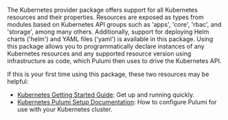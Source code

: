The Kubernetes provider package offers support for all Kubernetes resources and their properties.
Resources are exposed as types from modules based on Kubernetes API groups such as 'apps', 'core',
'rbac', and 'storage', among many others. Additionally, support for deploying Helm charts ('helm')
and YAML files ('yaml') is available in this package. Using this package allows you to
programmatically declare instances of any Kubernetes resources and any supported resource version
using infrastructure as code, which Pulumi then uses to drive the Kubernetes API.

If this is your first time using this package, these two resources may be helpful:

* [Kubernetes Getting Started Guide](https://www.khulnasoft.com/docs/quickstart/kubernetes/): Get up and running quickly.
* [Kubernetes Pulumi Setup Documentation](https://www.khulnasoft.com/docs/quickstart/kubernetes/configure/): How to configure Pulumi
    for use with your Kubernetes cluster.
